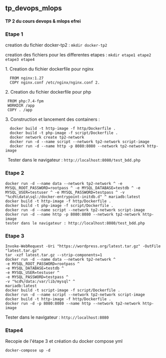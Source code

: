 ## tp\_devops\_mlops

#### TP 2 du cours devops &amp; mlops efrei

### Etape 1

creation du fichier docker-tp2 : `mkdir docker-tp2`

creation des fichiers pour les differentes etapes : `mkdir etape1 etape2 etape3 etape4`

1\. Creation du fichier dockerfile pour nginx

```plaintext
  FROM nginx:1.27
  COPY nginx.conf /etc/nginx/nginx.conf 2.
```

2\. Creation du fichier dockerfile pour php

```plaintext
 FROM php:7.4-fpm
 WORKDIR /app
 COPY . /app
```

3\. Construction et lancement des containers :

```plaintext
  docker build -t http-image -f http/Dockerfile .
  docker build -t php-image -f script/Dockerfile .
  docker network create tp2-network
  docker run -d --name script --network tp2-network script-image
  docker run -d --name http -p 8080:8080 --network tp2-network http-image
```

  Tester dans le navigateur : `http://localhost:8080/test_bdd.php`

### Etape 2

```plaintext
docker run -d --name data --network tp2-network ^ -e MYSQL_ROOT_PASSWORD=rootpass ^ -e MYSQL_DATABASE=testdb ^ -e MYSQL_USER=testuser ^ -e MYSQL_PASSWORD=testpass ^ -v "%cd%\data\sql:/docker-entrypoint-initdb.d" ^ mariadb:latest
docker build -t http-image -f http/Dockerfile .
docker build -t php-image -f script/Dockerfile .
docker run -d --name script --network tp2-network script-image
docker run -d --name http -p 8080:8080 --network tp2-network http-image
tester dans le navigateur : http://localhost:8080/test_bdd.php
```

### Etape 3

```plaintext
Invoke-WebRequest -Uri "https://wordpress.org/latest.tar.gz" -OutFile "latest.tar.gz"
tar -xzf latest.tar.gz --strip-components=1
docker run -d --name data --network tp2-network ^
-e MYSQL_ROOT_PASSWORD=rootpass ^
-e MYSQL_DATABASE=testdb ^
-e MYSQL_USER=testuser ^
-e MYSQL_PASSWORD=testpass ^
-v "%cd%/data:/var/lib/mysql" ^
mariadb:latest
docker build -t script-image -f script/Dockerfile .
docker run -d --name script --network tp2-network script-image
docker build -t http-image -f http/Dockerfile .
docker run -d -p 8080:8080 --name http --network tp2-network http-image
```

Tester dans le navigateur : `http://localhost:8080`

### Etape4

Recopie de l'étape 3 et création du docker compose yml

```plaintext
docker-compose up -d
```

